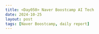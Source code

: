 ```yaml
---
title: <Day050> Naver Boostcamp AI Tech
date: 2024-10-25
layout: post
tags: [Naver Boostcamp, daily report]
---
```

